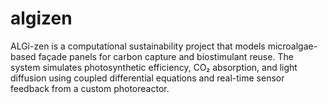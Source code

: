 # algizen
ALGi-zen is a computational sustainability project that models microalgae-based façade panels for carbon capture and biostimulant reuse. The system simulates photosynthetic efficiency, CO₂ absorption, and light diffusion using coupled differential equations and real-time sensor feedback from a custom photoreactor. 
